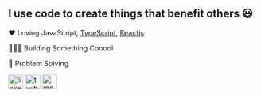 ## I use code to create things that benefit others 😃

❤️ Loving JavaScript, [TypeScript][typescript], [Reactjs][react]

👨🏼‍💻 Building Something Cooool

🧠 Problem Solving

<a href="https://www.linkedin.com/in/youssef-hajjari"><img width="30px" height="30px" src="https://img.icons8.com/color/96/000000/linkedin.png" alt="linkedin"/></a>
<a href="https://twitter.com/Yosufuu"><img width="30px" height="30px" src="https://img.icons8.com/color/96/000000/twitter.png" alt="twitter"/></a>
<a href="https://medium.com/@yusfuu"><img width="30px" height="30px" src="https://img.icons8.com/color/96/000000/medium-monogram.png" alt="medium"/></a>


[react]: http://reactjs.org
[typescript]: https://www.typescriptlang.org/
